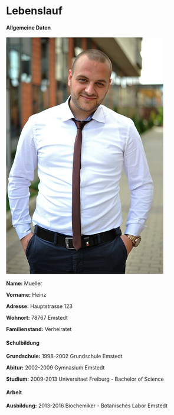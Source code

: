 # Lebenslauf #

#### Allgemeine Daten

![Bild von mir](https://github.com/marzeckm/Einkaufsliste/blob/Maxis-Branch/handsome-1342457_640.jpg "Heinz Mueller")

**Name:** 			Mueller

**Vorname:** 		Heinz

**Adresse:** 		Hauptstrasse 123

**Wohnort:**		78767 Emstedt

**Familienstand:**	Verheiratet

#### Schulbildung

**Grundschule:**	1998-2002 Grundschule Emstedt

**Abitur:**			2002-2009 Gymnasium Emstedt

**Studium:**		2009-2013 Universitaet Freiburg - Bachelor of Science

#### Arbeit

**Ausbildung:**		2013-2016 Biochemiker - Botanisches Labor Emstedt